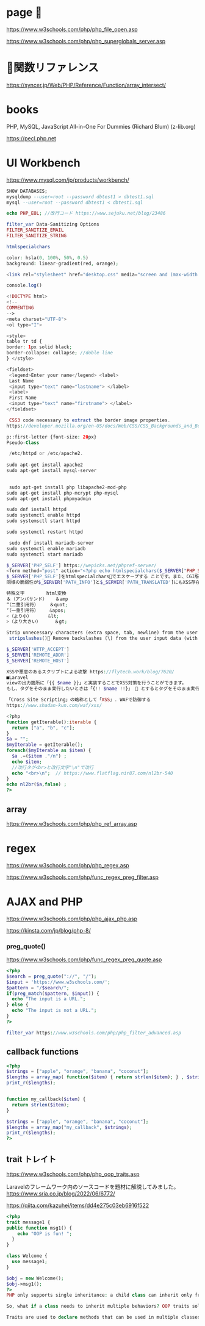 # page 🔴
https://www.w3schools.com/php/php_file_open.asp

https://www.w3schools.com/php/php_superglobals_server.asp

# 🔴関数リファレンス
https://syncer.jp/Web/PHP/Reference/Function/array_intersect/

# books
PHP, MySQL,  JavaScript All-in-One For Dummies (Richard Blum) (z-lib.org)

https://pecl.php.net

# UI Workbench
https://www.mysql.com/jp/products/workbench/
```sql
SHOW DATABASES;
mysqldump --user=root --password dbtest1 > dbtest1.sql
mysql --user=root --password dbtest1 < dbtest1.sql

```

```php 
echo PHP_EOL; //改行コード https://www.sejuku.net/blog/23486

filter_var Data-Sanitizing Options
FILTER_SANITIZE_EMAIL 
FILTER_SANITIZE_STRING

htmlspecialchars

color: hsla(0, 100%, 50%, 0.5)
background: linear-gradient(red, orange);

<link rel="stylesheet" href="desktop.css" media="screen and (max-width:500px)">

console.log()

<!DOCTYPE html>
<!--
COMMENTING
-->
<meta charset="UTF-8">
<ol type="I">

<style>
table tr td {
border: 1px solid black;
border-collapse: collapse; //doble line
} </style>

<fieldset>
 <legend>Enter your name</legend> <label>
 Last Name
 <input type="text" name="lastname"> </label>
 <label>
 First Name
 <input type="text" name="firstname"> </label>
</fieldset>

 CSS3 code necessary to extract the border image properties.
https://developer.mozilla.org/en-US/docs/Web/CSS/CSS_Backgrounds_and_Borders/Border-image_generator

p::first-letter {font-size: 20px}
Pseudo-Class

 /etc/httpd or /etc/apache2.
 
sudo apt-get install apache2
sudo apt-get install mysql-server

 
 sudo apt-get install php libapache2-mod-php
sudo apt-get install php-mcrypt php-mysql
sudo apt-get install phpmyadmin

sudo dnf install httpd
sudo systemctl enable httpd
sudo systemsctl start httpd

sudo systemctl restart httpd

 sudo dnf install mariadb-server
sudo systemctl enable mariadb
sudo systemctl start mariadb

$_SERVER['PHP_SELF'] https://wepicks.net/phpref-server/
<form method="post" action="<?php echo htmlspecialchars($_SERVER["PHP_SELF"]);?>">
$_SERVER['PHP_SELF']をhtmlspecialchars🔴でエスケープする ことです。また、CGI版以外では$ _SERVER['PHP_SELF']の代わりに$_SERVER ['SCRIPT_NAME']を用いることも可能です。もしくは、formタグ内の action属性 値を空にしてもいいでしょう。
同様の脆弱性が$_SERVER['PATH_INFO']と$_SERVER['PATH_TRANSLATED']にもXSS存在します。お気を付け下さい。

特殊文字	    html変換
＆（アンパサンド）	＆amp
“（二重引用符）	＆quot;
‘（一重引用符）	&apos;
<（より小）	    &lt;
>（より大きい）	 ＆gt;

Strip unnecessary characters (extra space, tab, newline) from the user input data (with the PHP trim() function)
 stripslashes()🔴 Remove backslashes (\) from the user input data (with the PHP stripslashes() function)

$_SERVER['HTTP_ACCEPT']
$_SERVER['REMOTE_ADDR']
$_SERVER['REMOTE_HOST']

XSSや悪意のあるスクリプトによる攻撃 https://flytech.work/blog/7620/
■Laravel
viewの出力箇所に「{{ $name }}」と実装することでXSS対策を行うことができます。
もし、タグをそのまま実行したいときは「{!! $name !!}」 🔴 とするとタグをそのまま実行します。 https://tech-lab.sios.jp/archives/21780

「Cross Site Scripting」の略称として「XSS」. WAFで防御する
https://www.shadan-kun.com/waf/xss/

<?php
function getIterable():iterable {
  return ["a", "b", "c"];
}
$a = "";
$myIterable = getIterable();
foreach($myIterable as $item) {
  $a .=($item ."/n") ;
  echo $item;
  //改行タグ<br>と改行文字"\n"で改行
  echo "<br>\n";  // https://www.flatflag.nir87.com/nl2br-540
}
echo nl2br($a,false) ;
?>

```
## array
https://www.w3schools.com/php/php_ref_array.asp

# regex
https://www.w3schools.com/php/php_regex.asp

https://www.w3schools.com/php/func_regex_preg_filter.asp

# AJAX and PHP
https://www.w3schools.com/php/php_ajax_php.asp

https://kinsta.com/jp/blog/php-8/

### preg_quote() 
https://www.w3schools.com/php/func_regex_preg_quote.asp
```php
<?php
$search = preg_quote("://", "/");
$input = 'https://www.w3schools.com/';
$pattern = "/$search/";
if(preg_match($pattern, $input)) {
  echo "The input is a URL.";
} else {
  echo "The input is not a URL.";
}
?>

filter_var https://www.w3schools.com/php/php_filter_advanced.asp
```

## callback functions
```php
<?php
$strings = ["apple", "orange", "banana", "coconut"];
$lengths = array_map( function($item) { return strlen($item); } , $strings);
print_r($lengths);


function my_callback($item) {
  return strlen($item);
}

$strings = ["apple", "orange", "banana", "coconut"];
$lengths = array_map("my_callback", $strings);
print_r($lengths);
?>
```

## trait トレイト
https://www.w3schools.com/php/php_oop_traits.asp

Laravelのフレームワーク内のソースコードを題材に解説してみました。
https://www.sria.co.jp/blog/2022/06/6772/

https://qiita.com/kazuhei/items/dd4e275c03eb6916f522

```php
<?php
trait message1 {
public function msg1() {
    echo "OOP is fun! "; 
  }
}

class Welcome {
  use message1;
}

$obj = new Welcome();
$obj->msg1();
?>
PHP only supports single inheritance: a child class can inherit only from one single parent.

So, what if a class needs to inherit multiple behaviors? OOP traits solve this problem.

Traits are used to declare methods that can be used in multiple classes. Traits can have methods and abstract methods that can be used in multiple classes, and the methods can have any access modifier (public, private, or protected).
```

